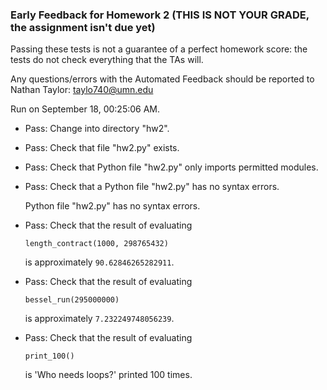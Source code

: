 ### Early Feedback for Homework 2 (THIS IS NOT YOUR GRADE, the assignment isn't due yet)

Passing these tests is not a guarantee of a perfect homework score: the tests do not check everything that the TAs will.

Any questions/errors with the Automated Feedback should be reported to Nathan Taylor: taylo740@umn.edu

Run on September 18, 00:25:06 AM.

+ Pass: Change into directory "hw2".

+ Pass: Check that file "hw2.py" exists.

+ Pass: Check that Python file "hw2.py" only imports permitted modules.

+ Pass: Check that a Python file "hw2.py" has no syntax errors.

    Python file "hw2.py" has no syntax errors.



+ Pass: 
Check that the result of evaluating
   ```
   length_contract(1000, 298765432)
   ```
   is approximately `90.62846265282911`.

   




+ Pass: 
Check that the result of evaluating
   ```
   bessel_run(295000000)
   ```
   is approximately `7.232249748056239`.

   




+ Pass: 
Check that the result of evaluating
   ```
   print_100()
   ```
   is 'Who needs loops?' printed 100 times.

   




